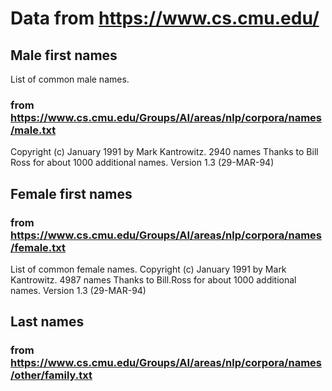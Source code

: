 # Data from https://www.cs.cmu.edu/
## Male first names
List of common male names.
### from https://www.cs.cmu.edu/Groups/AI/areas/nlp/corpora/names/male.txt
Copyright (c) January 1991 by Mark Kantrowitz.
2940 names
Thanks to Bill Ross for about 1000 additional names.
Version 1.3 (29-MAR-94)
## Female first names
### from https://www.cs.cmu.edu/Groups/AI/areas/nlp/corpora/names/female.txt
List of common female names.
Copyright (c) January 1991 by Mark Kantrowitz.
4987 names
Thanks to Bill.Ross for about 1000 additional names.
Version 1.3 (29-MAR-94)
## Last names
### from https://www.cs.cmu.edu/Groups/AI/areas/nlp/corpora/names/other/family.txt